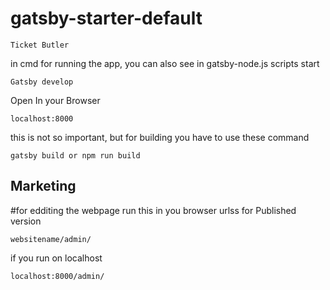 # gatsby-starter-default
    Ticket Butler

<!-- for running the app  -->
in cmd for running the app, you can also see in gatsby-node.js scripts start
    
    Gatsby develop  
    

<!-- go ro you browser and copy this in to it  -->
Open In your Browser

    localhost:8000

<!-- For building the app -->
this is not so important, but for building you have to use these command

    gatsby build or npm run build


## Marketing

#for edditing the webpage run this in you browser urlss
for Published version

    websitename/admin/

if you run on localhost

    localhost:8000/admin/
